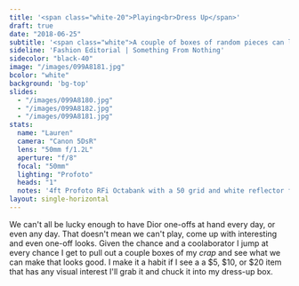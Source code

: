 ```yaml
---
title: '<span class="white-20">Playing<br>Dress Up</span>'
draft: true
date: "2018-06-25"
subtitle: '<span class="white">A couple of boxes of random pieces can lead to <span class="fw7">interesting ideas.</span></span>'
sideline: 'Fashion Editorial | Something From Nothing'
sidecolor: "black-40"
image: "/images/099A8181.jpg"
bcolor: "white"
background: 'bg-top'
slides:
  - "/images/099A8180.jpg"
  - "/images/099A8182.jpg"
  - "/images/099A8181.jpg"
stats:
  name: "Lauren"
  camera: "Canon 5DsR"
  lens: "50mm f/1.2L"
  aperture: "f/8"
  focal: "50mm"
  lighting: "Profoto"
  heads: "1"
  notes: '4ft Profoto RFi Octabank with a 50 grid and white reflector fill. All background lighting effects a byproduct of set lighting.'
layout: single-horizontal
---
```

We can't all be lucky enough to have Dior one-offs at hand every day, or even any day. That doesn't mean we can't play, come up with interesting and even one-off looks. Given the chance and a coolaborator I jump at every chance I get to pull out a couple boxes of my *crap* and see what we can make that looks good. I make it a habit if I see a a $5, $10, or $20 item that has any visual interest I'll grab it and chuck it into my dress-up box.

